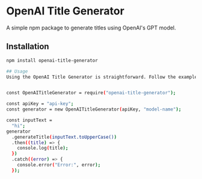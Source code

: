 # OpenAI Title Generator

A simple npm package to generate titles using OpenAI's GPT model.

## Installation

```bash
npm install openai-title-generator

## Usage
Using the OpenAI Title Generator is straightforward. Follow the example below to generate titles:


const OpenAITitleGenerator = require("openai-title-generator");

const apiKey = "api-key";
const generator = new OpenAITitleGenerator(apiKey, "model-name");

const inputText =
  "hi";
generator
  .generateTitle(inputText.toUpperCase())
  .then((title) => {
    console.log(title);
  })
  .catch((error) => {
    console.error("Error:", error);
  });
```
